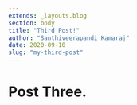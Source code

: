 ```yaml
---
extends: _layouts.blog
section: body
title: "Third Post!"
author: "Santhiveerapandi Kamaraj"
date: 2020-09-10
slug: "my-third-post"
---
```


<h1>Post Three.</h1>
